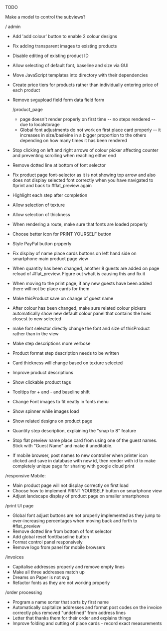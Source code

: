 TODO

Make a model to control the subviews?

  / admin
  
  * Add 'add colour' button to enable 2 colour designs
  * Fix adding transparent images to existing products
  * Disable editing of existing product ID 
  * Allow selecting of default font, baseline and size via GUI
  * Move JavaScript templates into directory with their dependencies
  * Create price tiers for products rather than individually entering price of each product
  * Remove svgupload field form data field form 


    /product_page
    * page doesn't render properly on first time -- no steps rendered -- due to localstorage
    * Global font adjustments do not work on first place card properly -- it increases in size/basleine in a bigger proportion to the others depending on how many times it has been rendered
   * Stop clicking on left and right arrows of colour picker affecting counter and preventing scrolling when reaching either end 
  * Remove dotted line at bottom of font selector
  * Fix product page font-selector as it is not showing top arrow and also does not display selected font correctly when you have navigated to #print and back to #flat_preview again
  * Highlight each step after completion
  * Allow selection of texture
  * Allow selection of thickness
  * When rendering a route, make sure that fonts are loaded properly  
  * Choose better icon for PRINT YOURSELF button
  * Style PayPal button prpperly
  * Fix display of name place cards buttons on left hand side on smartphone main product page view
  * When quantity has been changed, another 8 guests are added on page reload of #flat_preview. Figure out whatt is causing this and fix it
  * When moving to the print page, if any new guests have been added there will not be place cards for them
  * Make thisProduct save on change of guest name
  * After colour has been changed, make sure related colour pickers automatically show new default colour panel that contains the hues closest to new selected

  * make font selector directly change the font and size of thisProduct rather than in the view

  * Make step descriptions more verbose
  * Product format step description needs to be written
  * Card thickness will change based on texture selected
  * Improve product descriptions
  * Show clickable product tags
  * Tooltips for + and - and baseline shift
  * Change Font images to fit neatly in fonts menu
  * Show spinner while images load
  * Show related designs on product page
  * Quantity step description, explaining the "snap to 8" feature
  * Stop flat preview name place card from using one of the guest names. Stick with "Guest Name" and make it uneditable.
  * If mobile browser, post names to new controller when printer icon clicked and save in database with new id, then render with id to make completely unique page for sharing with google cloud print
 

   /responsive
   Mobile:
   * Main product page will not display correctly on first load   
   * Choose how to implement PRINT YOURSELF button on smartphone view
   * Adjust landscape display of product page on smaller smartphones

   /print UI page
   * Global font adjust buttons are not properly implemented as they jump to ever-increasing percentages when moving back and forth to #flat_preview
  * Remove dotted line from bottom of font selector 
  * Add global reset font/baseline button 
  * Format control panel responsively
  * Remove logo from panel for mobile browsers


  /invoices
  
* Capitalise addresses properly and remove empty lines
* Make all three addresses match up
* Dreams on Paper is not svg
* Refactor fonts as they are not working properly

/order processing
  * Program a name sorter that sorts by first name
  * Automatically capitalize addresses and format post codes on the invoice correctly plus removed "undefined" from address lines
  * Letter that thanks them for their order and explains things
  * Improve folding and cutting of place cards - record exact measurements
